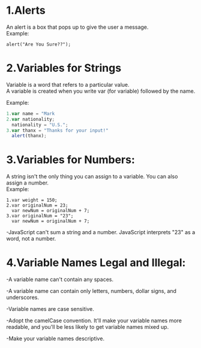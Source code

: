 # 1.Alerts

An alert is a box that pops up to give the user a message.<br>Example:
```
alert("Are You Sure??");
```

# 2.Variables for Strings 

Variable is a word that refers to a particular value.<br>
A variable is created when you write var (for variable) followed by the name.<br>

Example:<br>
```js
1.var name = "Mark
2.var nationality;
  nationality = "U.S."; 
3.var thanx = "Thanks for your input!"
  alert(thanx);
```

# 3.Variables for Numbers:

A string isn't the only thing you can assign to a variable. You can also assign a number.<br>
Example:
```
1.var weight = 150;
2.var originalNum = 23;
  var newNum = originalNum + 7;
3.var originalNum = "23";
  var newNum = originalNum + 7;
```
  
 -JavaScript can't sum a string and a number. JavaScript interprets "23" as a word, not a number.

# 4.Variable Names Legal and Illegal:

-A variable name can't contain any spaces.

-A variable name can contain only letters, numbers, dollar signs, and underscores.

-Variable names are case sensitive.

-Adopt the camelCase convention. It'll make your variable names more readable, and you'll be less likely to get variable names mixed up.

-Make your variable names descriptive.




